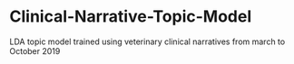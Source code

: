 # Clinical-Narrative-Topic-Model
LDA  topic model trained using veterinary clinical narratives from march to October 2019
